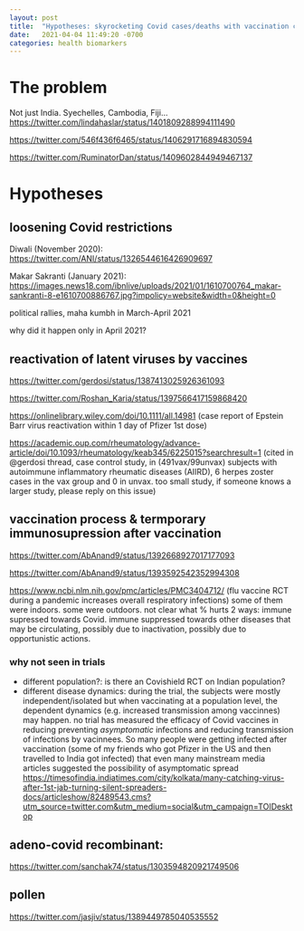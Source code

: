 ```yaml
---
layout: post
title:  "Hypotheses: skyrocketing Covid cases/deaths with vaccination campaigns in India/Fiji/Cambodia..."
date:   2021-04-04 11:49:20 -0700
categories: health biomarkers
---
```



# The problem
Not just India. Syechelles, Cambodia, Fiji...
https://twitter.com/lindahaslar/status/1401809288994111490

https://twitter.com/546f436f6465/status/1406291716894830594

https://twitter.com/RuminatorDan/status/1409602844949467137

# Hypotheses

## loosening Covid restrictions

Diwali (November 2020): https://twitter.com/ANI/status/1326544616426909697

Makar Sakranti (January 2021): https://images.news18.com/ibnlive/uploads/2021/01/1610700764_makar-sankranti-8-e1610700886767.jpg?impolicy=website&width=0&height=0

political rallies, maha kumbh in March-April 2021

why did it happen only in April 2021?

## reactivation of latent viruses by vaccines
https://twitter.com/gerdosi/status/1387413025926361093

https://twitter.com/Roshan_Karia/status/1397566417159868420

https://onlinelibrary.wiley.com/doi/10.1111/all.14981 (case report of Epstein Barr virus reactivation within 1 day of Pfizer 1st dose)

https://academic.oup.com/rheumatology/advance-article/doi/10.1093/rheumatology/keab345/6225015?searchresult=1 (cited in @gerdosi thread, case control study, in (491vax/99unvax) subjects with autoimmune inflammatory rheumatic diseases (AIIRD), 6 herpes zoster cases in the vax group and 0 in unvax. too small study, if someone knows a larger study, please reply on this issue)


## vaccination process & termporary immunosupression after vaccination
https://twitter.com/AbAnand9/status/1392668927017177093

https://twitter.com/AbAnand9/status/1393592542352994308

https://www.ncbi.nlm.nih.gov/pmc/articles/PMC3404712/ (flu vaccine RCT during a pandemic increases overall respiratory infections)
some of them were indoors. some were outdoors. not clear what %
hurts 2 ways: immune supressed towards Covid. immune suppressed towards other diseases that may be circulating, possibly due to inactivation, possibly due to opportunistic actions.
### why not seen in trials
- different population?: is there an Covishield RCT on Indian population?
- different disease dynamics: during the trial, the subjects were mostly independent/isolated but when vaccinating at a population level, the dependent dynamics (e.g. increased transmission among vaccinnes) may happen. no trial has measured the efficacy of Covid vaccines in reducing preventing *asymptomatic* infections and reducing transmission of infections by vacinnees. So many people were getting infected after vaccination (some of my friends who got Pfizer in the US and then travelled to India got infected) that even many mainstream media articles suggested the possibility of asymptomatic spread https://timesofindia.indiatimes.com/city/kolkata/many-catching-virus-after-1st-jab-turning-silent-spreaders-docs/articleshow/82489543.cms?utm_source=twitter.com&utm_medium=social&utm_campaign=TOIDesktop


## adeno-covid recombinant:
https://twitter.com/sanchak74/status/1303594820921749506

## pollen
https://twitter.com/jasjiv/status/1389449785040535552
